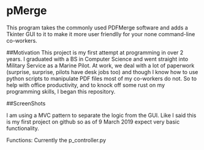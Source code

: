 # pMerge

This program takes the commonly used PDFMerge software and adds a Tkinter GUI to it to make it more user friendlly for your none command-line co-workers.

##Motivation
This project is my first attempt at programming in over 2 years. I graduated with a BS in Computer Science and went straight into Military Service as a Marine Pilot. At work, we deal with a lot of paperwork (surprise, surprise, pilots have desk jobs too) and though I know how to use python scripts to manipulate PDF files most of my co-workers do not. So to help with office productivity, and to knock off some rust on my programming skills, I began this repository.

##ScreenShots

I am using a MVC pattern to separate the logic from the GUI. Like I said this is my first project on github so as of 9 March 2019 expect very basic functionality. 

Functions:
Currently the p_controller.py 
